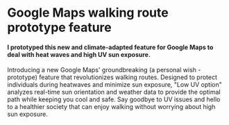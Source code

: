 # Google Maps walking route prototype feature

#### I prototyped this new and climate-adapted feature for Google Maps to deal with heat waves and high UV sun exposure.

Introducing a new Google Maps' groundbreaking (a personal wish - prototype) feature that revolutionizes walking routes. Designed to protect individuals during heatwaves and minimize sun exposure, "Low UV option" analyzes real-time sun orientation and weather data to provide the optimal path while keeping you cool and safe. Say goodbye to UV issues and hello to a healthier society that can enjoy walking without worrying about high sun exposure.
